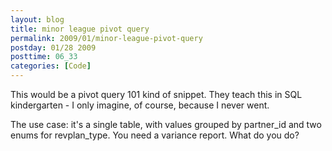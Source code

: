 ```yaml
---
layout: blog
title: minor league pivot query
permalink: 2009/01/minor-league-pivot-query
postday: 01/28 2009
posttime: 06_33
categories: [Code]
---
```


<p>This would be a pivot query 101 kind of snippet. They teach this in SQL kindergarten - I only imagine, of course, because I never went. </p>
<p>The use case: it&#039;s a single table, with values grouped by partner_id and two enums for revplan_type. You need a variance report. What do you do?</p>
<script src="https://gist.github.com/860857.js?file=minor_league_pivot_query.sql"></script>
